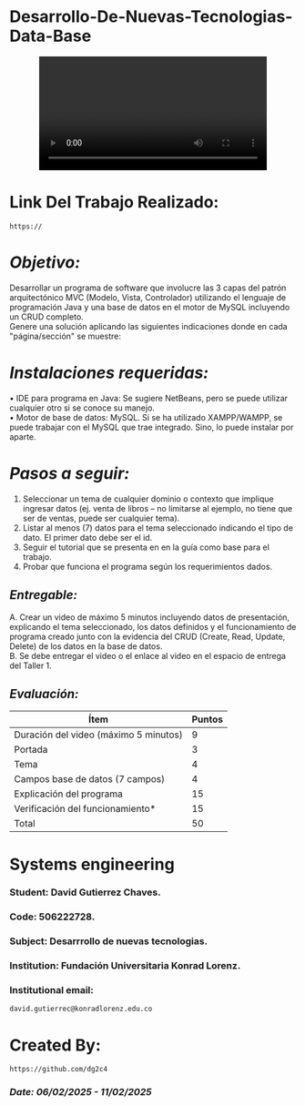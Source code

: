 # Desarrollo-De-Nuevas-Tecnologias-Data-Base
<p align="center">
  <video src="" width=400/>
<p/>

# Link Del Trabajo Realizado:
    https://

# *Objetivo:* 
Desarrollar un programa de software que involucre las 3 capas del patrón arquitectónico MVC (Modelo, Vista, Controlador) utilizando el lenguaje de programación Java y una base de datos en el motor de MySQL incluyendo un CRUD completo.\
Genere una solución aplicando las siguientes indicaciones donde en cada "página/sección" se muestre:

# *Instalaciones requeridas:*
  •	IDE para programa en Java: Se sugiere NetBeans, pero se puede utilizar cualquier otro si se conoce su manejo.\
  •	Motor de base de datos: MySQL. Si se ha utilizado XAMPP/WAMPP, se puede trabajar con el MySQL que trae integrado. Sino, lo puede instalar por aparte.

# *Pasos a seguir:*
  1.	Seleccionar un tema de cualquier dominio o contexto que implique ingresar datos (ej. venta de libros – no limitarse al ejemplo, no tiene que ser de ventas, puede ser cualquier tema).
  2.	Listar al menos (7) datos para el tema seleccionado indicando el tipo de dato. El primer dato debe ser el id.
  3.	Seguir el tutorial que se presenta en en la guía como base para el trabajo.
  4.	Probar que funciona el programa según los requerimientos dados.

## *Entregable:*
  A. Crear un video de máximo 5 minutos incluyendo datos de presentación, explicando el tema seleccionado, los datos definidos y el funcionamiento de programa creado junto con la evidencia del CRUD (Create, Read, Update, Delete) de los datos en la base de datos.\
  B. Se debe entregar el video o el enlace al video en el espacio de entrega del Taller 1.

## *Evaluación:*
| Ítem | Puntos |
|------|--------|
| Duración del video (máximo 5 minutos) | 9 |
| Portada | 3 |
| Tema | 4 |
| Campos base de datos (7 campos) | 4 |
| Explicación del programa | 15 |
| Verificación del funcionamiento* | 15 |
| Total | 50 |


# Systems engineering
  ### Student: David Gutierrez Chaves. 
  ### Code: 506222728.
  ### Subject: Desarrrollo de nuevas tecnologias.
  ### Institution: Fundación Universitaria Konrad Lorenz.

### Institutional email: 
    david.gutierrec@konradlorenz.edu.co  

  # Created By:
    https://github.com/dg2c4

### *Date: 06/02/2025 - 11/02/2025*
